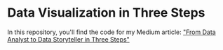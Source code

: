 # Data Visualization in Three Steps
In this repository, you'll find the code for my Medium article: ["From Data Analyst to Data Storyteller in Three Steps"](https://towardsdatascience.com/from-data-analyst-to-data-storyteller-in-3-steps-54b56815b567)
